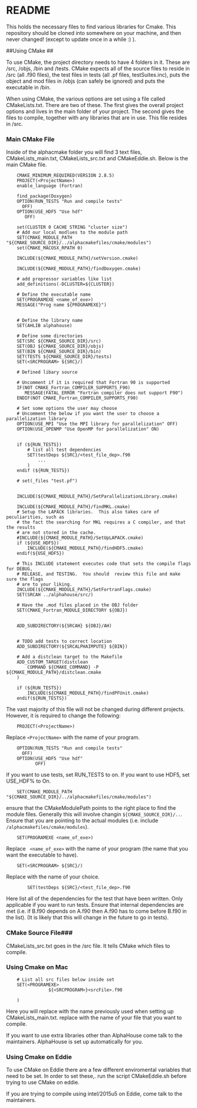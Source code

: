 # README #
This holds the necessary files to find various libraries for Cmake.   This repository should be cloned into somewhere on your machine, and then never changed! (except to update once in a while :) ).

##Using CMake ##

To use CMake, the project directory needs to have 4 folders in it.   These are /src, /objs, /bin and /tests.   CMake expects all of the source files to reside in /src (all .f90 files), the test files in tests (all .pf files, testSuites.inc), puts the object and mod files in /objs (can safely be ignored) and puts the executable in /bin.


When using CMake, the various options are set using a file called CMakeLists.txt.   There are two of these.   The first gives the overall project options and lives in the main folder of your project.   The second gives the files to compile, together with any libraries that are in use.   This file resides in <projectDirectory>/src.

### Main CMake File ###  
Inside of the alphacmake folder you will find 3 text files, CMakeLists_main.txt, CMakeLists_src.txt and CMakeEddie.sh.   Below is the main CMake file.
```
    CMAKE_MINIMUM_REQUIRED(VERSION 2.8.5)
    PROJECT(<ProjectName>)
    enable_language (Fortran)

    find_package(Doxygen)
    OPTION(RUN_TESTS "Run and compile tests"
      OFF)
    OPTION(USE_HDF5 "Use hdf"
       OFF)

    set(CLUSTER 0 CACHE STRING "cluster size")
    # Add our local modlues to the module path
    SET(CMAKE_MODULE_PATH "${CMAKE_SOURCE_DIR}/../alphacmakefiles/cmake/modules")
    set(CMAKE_MACOSX_RPATH 0)

    INCLUDE(${CMAKE_MODULE_PATH}/setVersion.cmake)

    INCLUDE(${CMAKE_MODULE_PATH}/findDoxygen.cmake)

    # add propressor variables like list
    add_definitions(-DCLUSTER=${CLUSTER})

    # Define the executable name
    SET(PROGRAMEXE <name_of_exe>)
    MESSAGE("Prog name ${PROGRAMEXE}")


    # Define the library name
    SET(AHLIB alphahouse)

    # Define some directories
    SET(SRC ${CMAKE_SOURCE_DIR}/src)
    SET(OBJ ${CMAKE_SOURCE_DIR}/objs)
    SET(BIN ${CMAKE_SOURCE_DIR}/bin)
    SET(TESTS ${CMAKE_SOURCE_DIR}/tests)
    SET(<SRCPROGRAM> ${SRC}/)

    # Defined libary source
    
    # Uncomment if it is required that Fortran 90 is supported
    IF(NOT CMAKE_Fortran_COMPILER_SUPPORTS_F90)
       MESSAGE(FATAL_ERROR "Fortran compiler does not support F90")
    ENDIF(NOT CMAKE_Fortran_COMPILER_SUPPORTS_F90)
    
    # Set some options the user may choose
    # Uncomment the below if you want the user to choose a parallelization library
    OPTION(USE_MPI "Use the MPI library for parallelization" OFF)
    OPTION(USE_OPENMP "Use OpenMP for parallelization" ON)
    
    
    if (${RUN_TESTS})
    	# list all test dependencies
    	SET(testDeps ${SRC}/<test_file_dep>.f90
    		...
    	)
    endif (${RUN_TESTS})
    
    # set(_files "test.pf")
    
    
    INCLUDE(${CMAKE_MODULE_PATH}/SetParallelizationLibrary.cmake)
    
    INCLUDE(${CMAKE_MODULE_PATH}/findMKL.cmake)
    # Setup the LAPACK libraries.  This also takes care of peculiarities, such as
    # the fact the searching for MKL requires a C compiler, and that the results
    # are not stored in the cache.
    #INCLUDE(${CMAKE_MODULE_PATH}/SetUpLAPACK.cmake)
    if (${USE_HDF5})
    	INCLUDE(${CMAKE_MODULE_PATH}/findHDF5.cmake)
    endif(${USE_HDF5})
    
    # This INCLUDE statement executes code that sets the compile flags for DEBUG,
    # RELEASE, and TESTING.  You should  review this file and make sure the flags
    # are to your liking.
    INCLUDE(${CMAKE_MODULE_PATH}/SetFortranFlags.cmake)
    SET(SRCAH ../alphahouse/src/)
    
    # Have the .mod files placed in the OBJ folder
    SET(CMAKE_Fortran_MODULE_DIRECTORY ${OBJ})
    
    
    ADD_SUBDIRECTORY(${SRCAH} ${OBJ}/AH)


    # TODO add tests to correct location
    ADD_SUBDIRECTORY(${SRCALPHAIMPUTE} ${BIN})
    
    # Add a distclean target to the Makefile
    ADD_CUSTOM_TARGET(distclean
        COMMAND ${CMAKE_COMMAND} -P ${CMAKE_MODULE_PATH}/distclean.cmake
    )
    
    if (${RUN_TESTS})
    	INCLUDE(${CMAKE_MODULE_PATH}/findPFUnit.cmake)
    endif(${RUN_TESTS})
```
The vast majority of this file will not be changed during different projects.   However, it is required to change the following:
```
    PROJECT(<ProjectName>)
```
Replace `<ProjectName>` with the name of your program.

```
    OPTION(RUN_TESTS "Run and compile tests"
      OFF)
    OPTION(USE_HDF5 "Use hdf"
           OFF)
```
If you want to use tests, set RUN_TESTS to on.   If you want to use HDF5, set USE_HDF% to On.

```
    SET(CMAKE_MODULE_PATH "${CMAKE_SOURCE_DIR}/../alphacmakefiles/cmake/modules")
```
ensure that the CMakeModulePath points to the right place to find the module files.  Generally this will involve changin `${CMAKE_SOURCE_DIR}/..`.   Ensure that you are pointing to the actual modules (i.e. include `/alphacmakefiles/cmake/modules`).

```
    SET(PROGRAMEXE <name_of_exe>)
```
Replace ` <name_of_exe>` with the name of your program (the name that you want the executable to have).

```
    SET(<SRCPROGRAM> ${SRC}/)
```
Replace <SRCPROGRAM> with the name of your choice.

```
    	SET(testDeps ${SRC}/<test_file_dep>.f90
```
Here list all of the dependencies for the test that have been written.   Only applicable if you want to run tests.   Ensure that internal dependencies are met (i.e. if B.f90 depends on A.f90 then A.f90 has to come before B.f90 in the list). (It is likely that this will change in the future to go in tests).

### CMake Source File###
CMakeLists_src.txt goes in the /src file.   It tells CMake which files to compile.

### Using Cmake on Mac ###
```
    # List all src files below inside set
    SET(<PROGRAMEXE>
                ${<SRCPROGRAM>}<srcFile>.f90
                
    )
```
Here you will replace <SRCPROGRAM> with the name previously used when setting up CMakeLists_main.txt. replace <srcFile> with the name of your file that you want to compile.

If you want to use extra libraries other than AlphaHouse come talk to the maintainers.   AlphaHouse is set up automatically for you.

### Using Cmake on Eddie ###

To use CMake on Eddie there are a few different enviromental variables that need to be set.   In order to set these,. run the script CMakeEddie.sh before trying to use CMake on eddie.

If you are trying to compile using intel/2015u5 on Eddie, come talk to the maintainers.